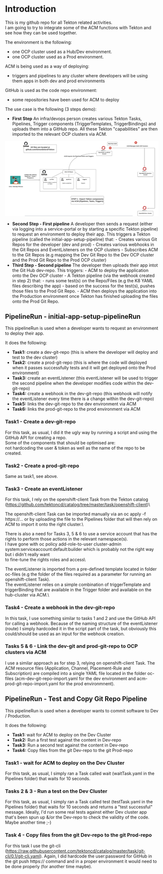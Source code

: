# Introduction
This is my github repo for all Tekton related activities.\
I am going to try to integrate some of the ACM functions with Tekton and see how they can be used together.

The environment is the following:
   - one OCP cluster used as a Hub/Dev environment.
   - one OCP cluster used as a Prod environment.

ACM is being used as a way of deploying:
   - triggers and pipelines to any cluster where developers will be using them
apps in both dev and prod environments

GitHub is used as the code repo environment:
   - some repositories have been used for ACM to deploy 

The use case is the following (3 steps demo):
   - **First Step** An infra/devops person creates various Tekton Tasks, Pipelines, Trigger components (TriggerTemplates, TriggerBindings) and uploads them into a GitHub repo. All these Tekton "capabilities" are then imported to the relevant OCP clusters via ACM.
   
   ![alt text](https://github.com/SimonDelord/tekton/blob/main/images/Step-1.png)
   
   - **Second Step - First pipeline** A developer then sends a request (either via logging into a service-portal or by starting a specific Tekton pipeline) to request an environment to deploy their app. This triggers a Tekton pipeline (called the initial-app-setup-pipeline) that:
         - Creates various Git Repos for the developer (dev and prod)
         - Creates various webhooks in the Git Repos and EventListeners on the OCP clusters
         - Subscribes ACM to the Git Repos (e.g mapping the Dev Git Repo to the Dev OCP cluster and the Prod Git Repo to the Prod OCP cluster)         
   - **Third Step - Second pipeline** The developer then uploads their app intot the Git Hub dev-repo. This triggers:
         - ACM to deploy the application onto the Dev OCP cluster
         - A Tekton pipeline (via the webhook created in step 2) that:
              - runs some test(s) on the Repo/Files (e.g the K8 YAML files describing the app)
              - based on the success for the test(s), pushes those files to the Prod Git Repo.
         - ACM then deploys the application into the Production environment once Tekton has finished uploading the files onto the Prod Git Repo. 

## PipelineRun - initial-app-setup-pipelineRun

This pipelineRun is used when a developer wants to request an environment to deploy their app.

It does the following:
   - **Task1:** create a dev-git-repo (this is where the developer will deploy and test to the dev cluster)
   - **Task2:** create a prod-git-repo (this is where the code will deployed when it passes successfully tests and it will get deployed onto the Prod environment)
   - **Task3:** create an eventListener (this eventListener will be used to trigger the second pipeline when the developer modifies code within the dev-git-repo)
   - **Task4:** create a webhook in the dev-git-repo (this webhook will notify the eventListener every time there is a change within the dev-git-repo)
   - **Task5:** links the dev-git-repo to the dev environment via ACM
   - **Task6:** links the prod-git-repo to the prod environment via ACM 



### Task1 - Create a dev-git-repo
For this task, as usual, I did it the ugly way by running a script and using the GitHub API for creating a repo.\
Some of the components that should be optimised are:\
not hardcoding the user & token as well as the name of the repo to be created.

### Task2 - Create a prod-git-repo
Same as task1, see above.

### Task3 - Create an eventListener
For this task, I rely on the openshift-client Task from the Tekton catalog (https://github.com/tektoncd/catalog/tree/master/task/openshift-client)\

The openshift-client Task can be imported manually via an oc apply -f https://... or by uploading the file to the Pipelines folder that will then rely on ACM to import it onto the right cluster.\

There is also a need for Tasks 3, 5 & 6 to use a service account that has the rights to perform those actions in the relevant namespace(s).\
I have gone with oc policy add-role-to-user cluster-admin system:serviceaccount:default:builder which is probably not the right way but i didn't really want\
to fine-tune the rights roles and access\

The eventListener is imported from a pre-defined template located in folder oc-files (e.g the folder of the files required as a parameter for running an openshift-client Task).\
The eventListener relies on a simple combination of triggerTemplate and triggerBinding that are available in the Trigger folder and available on the hub-cluster via ACM.\

### Task4 - Create a webhook in the dev-git-repo

In this task, I use something similar to tasks 1 and 2 and use the GitHub API for calling a webhook. Because of the naming structure of the eventListener (route) I simply hardcoded it in the script part of the task, but obviously this could/should be used as an input for the webhook creation.

### Tasks 5 & 6 - Link the dev-git and prod-git-repo to OCP clusters via ACM

I use a similar approach as for step 3, relying on openshift-client Task. The ACM resource files (Application, Channel, Placement-Rule and Subscription) are compiled into a single YAML file located in the folder oc-files (acm-dev-git-repo-import.yaml for the dev environment and acm-prod-git-repo-import.yaml for the prod environmnent).


## PipelineRun - Test and Copy Git Repo Pipeline

This pipelineRun is used when a developer wants to commit software to Dev / Production.

It does the following:
   - **Task1:** wait for ACM to deploy on the Dev Cluster 
   - **Task2:** Run a first test against the content in Dev-repo 
   - **Task3:** Run a second test against the content in Dev-repo
   - **Task4:** Copy files from the git Dev-repo to the git Prod-repo
 
 ### Task1 - wait for ACM to deploy on the Dev Cluster
For this task, as usual, I simply ran a Task called wait (waitTask.yaml in the Pipelines folder) that waits for 10 seconds.

 ### Tasks 2 & 3 - Run a test on the Dev Cluster
For this task, as usual, I simply ran a Task called test (testTask.yaml in the Pipelines folder) that waits for 10 seconds and returns a "test successful" message. Ideally, I'd run some real tests against either Dev cluster app that's been spun up &/or the Dev-repo to check the validity of the code. Maybe another time ;-)

### Task 4 - Copy files from the git Dev-repo to the git Prod-repo

For this task I use the git-cli (https://raw.githubusercontent.com/tektoncd/catalog/master/task/git-cli/0.1/git-cli.yaml).
Again, I did hardcode the user:password for GitHub in the git push https:// command and in a proper environment it would need to be done properly (for another time maybe). 


